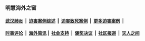 
### 明慧海外之窗

####  [武汉肺炎](indexes/365.md?t=05291900) &nbsp;|&nbsp;  [迫害案例综述](indexes/328.md?t=05291900) &nbsp;|&nbsp; [迫害致死案例](indexes/277.md?t=05291900)  &nbsp;|&nbsp; [更多迫害案例](indexes/81.md?t=05291900)  &nbsp;|&nbsp; 
####  [时事评论](indexes/19.md?t=05291900) &nbsp;|&nbsp; [海外简讯](indexes/245.md?t=05291900)&nbsp;|&nbsp;  [社会支持](indexes/140.md?t=05291900) &nbsp;|&nbsp; [褒奖决议](indexes/282.md?t=05291900) &nbsp;|&nbsp; [社区报道](indexes/91.md?t=05291900)  &nbsp;|&nbsp; [天人之间](indexes/78.md?t=05291900) 

